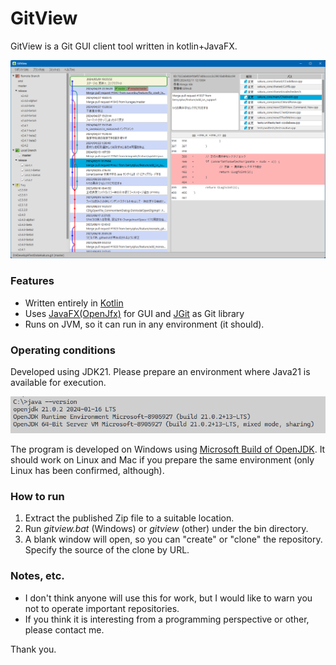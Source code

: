 # GitView

GitView is a Git GUI client tool written in kotlin+JavaFX.


![img.png](img.png)

### Features

* Written entirely in [Kotlin](https://kotlinlang.org/)
* Uses [JavaFX(OpenJfx)](https://openjfx.io/) for GUI and [JGit](https://github.com/eclipse-jgit/jgit) as Git library
* Runs on JVM, so it can run in any environment (it should).

### Operating conditions

Developed using JDK21. Please prepare an environment where Java21 is available for execution.

![img_1.png](img_1.png)

The program is developed on Windows using [Microsoft Build of OpenJDK](https://learn.microsoft.com/ja-jp/java/openjdk/).
It should work on Linux and Mac if you prepare the same environment
(only Linux has been confirmed, although).

### How to run

1. Extract the published Zip file to a suitable location.
2. Run *gitview.bat* (Windows) or *gitview* (other) under the bin directory.
3. A blank window will open, so you can "create" or "clone" the repository. Specify the source of the clone by URL.

### Notes, etc.

* I don't think anyone will use this for work, but I would like to warn you not to operate important repositories.
* If you think it is interesting from a programming perspective or other, please contact me.

Thank you.